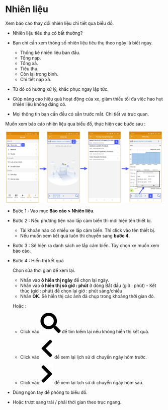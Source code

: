 # Nhiên liệu
Xem báo cáo thay đổi nhiên liệu chi tiết qua biểu đồ.

- Nhiên liệu tiêu thụ có bất thường?

- Bạn chỉ cần xem thông số nhiên liệu tiêu thụ theo ngày là biết ngay.
  - Thống kê nhiên liệu ban đầu.
  - Tổng nạp.
  - Tổng xả.
  - Tiêu thụ.
  - Còn lại trong bình.
  - Chi tiết nạp xả.

- Từ đó có hướng xử lý, khắc phục ngay lập tức.

- Giúp nâng cao hiệu quả hoạt động của xe, giảm thiểu tối đa việc hao hụt nhiên liệu không đáng có.
- Mọi thông tin bạn cần đều có sẵn trước mắt. Chi tiết và trực quan.

Muốn xem báo cáo nhiên liệu qua biểu đồ, thực hiện các bước sau : 

<span style="display:block;text-align:center">![Interface Web](/docs/assets/images/web-interface/app-gotrack365/report/report-fuel-all.jpg)

- Bước 1 : Vào mục **Báo cáo > Nhiên liệu**.

- Bước 2 : Nếu phương tiện nào lắp cảm biến thì mới hiện tên thiết bị. 
    - Tài khoản nào có nhiều xe lắp cảm biến. Thì click vào tên thiết bị. 
    - Nếu muốn xem kết quả luôn thì chuyển sang **bước 4**.

- Bước 3 : Sẽ hiện ra danh sách xe lắp cảm biến. Tùy chọn xe muốn xem báo cáo.

- Bước 4 : Hiển thị kết quả

  Chọn sửa thời gian để xem lại.
    - Nhấn vào **ô hiển thị ngày** để chọn lại ngày.
    - Nhấn vào **ô hiển thị số giờ : phút** ở dòng Bắt đầu (giờ  : phút) - Kết thúc (giờ  : phút) để chọn lại giờ : phút  sáng/chiều 
    -  Nhấn **OK**.  Sẽ hiển thị các ảnh đã chụp trong khoảng thời gian đó.

  Hoặc :
  - Click vào <span class="icon-left svg-filter-blue1">![Ok](/docs/assets/images/web-interface/icon/SVG/search.svg)  để tìm kiếm lại nếu không hiển thị kết quả.
  
  - Click vào <span class="icon-left svg-filter-blue1">![Ok](/docs/assets/images/web-interface/icon/SVG/chevron-left.svg) để xem lại lịch sử di chuyển ngày hôm trước.

  - Click vào <span class="icon-left svg-filter-blue1">![Ok](/docs/assets/images/web-interface/icon/SVG/chevron-right.svg) để xem lại lịch sử di chuyển ngày hôm sau.

  
- Dùng ngón tay để phóng to biểu đồ.
- Hoặc trượt sang trái / phải thời gian theo trục ngang.


